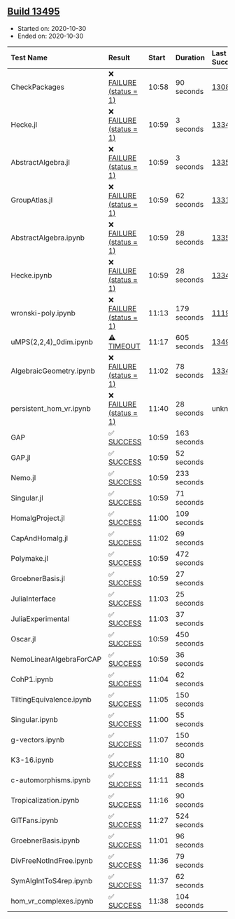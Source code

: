 ## [Build 13495](https://oscarci.mathematik.uni-kl.de/job/oscar/13495/)

* Started on: 2020-10-30
* Ended on: 2020-10-30

| Test Name    | Result | Start | Duration | Last Success | First Failure |
|:-------------|:-------|:------|:---------|:-------------|:--------------|
| CheckPackages | ❌ [FAILURE (status = 1)](https://oscarci.mathematik.uni-kl.de/job/oscar/13495/artifact/logs/build-13495/CheckPackages.log) | 10:58 | 90 seconds | [13085](https://oscarci.mathematik.uni-kl.de/job/oscar/13085/) | [13086](https://oscarci.mathematik.uni-kl.de/job/oscar/13086/) |
| Hecke.jl | ❌ [FAILURE (status = 1)](https://oscarci.mathematik.uni-kl.de/job/oscar/13495/artifact/logs/build-13495/Hecke.jl.log) | 10:59 | 3 seconds | [13341](https://oscarci.mathematik.uni-kl.de/job/oscar/13341/) | [13342](https://oscarci.mathematik.uni-kl.de/job/oscar/13342/) |
| AbstractAlgebra.jl | ❌ [FAILURE (status = 1)](https://oscarci.mathematik.uni-kl.de/job/oscar/13495/artifact/logs/build-13495/AbstractAlgebra.jl.log) | 10:59 | 3 seconds | [13355](https://oscarci.mathematik.uni-kl.de/job/oscar/13355/) | [13356](https://oscarci.mathematik.uni-kl.de/job/oscar/13356/) |
| GroupAtlas.jl | ❌ [FAILURE (status = 1)](https://oscarci.mathematik.uni-kl.de/job/oscar/13495/artifact/logs/build-13495/GroupAtlas.jl.log) | 10:59 | 62 seconds | [13311](https://oscarci.mathematik.uni-kl.de/job/oscar/13311/) | [13312](https://oscarci.mathematik.uni-kl.de/job/oscar/13312/) |
| AbstractAlgebra.ipynb | ❌ [FAILURE (status = 1)](https://oscarci.mathematik.uni-kl.de/job/oscar/13495/artifact/logs/build-13495/AbstractAlgebra.ipynb.log) | 10:59 | 28 seconds | [13355](https://oscarci.mathematik.uni-kl.de/job/oscar/13355/) | [13356](https://oscarci.mathematik.uni-kl.de/job/oscar/13356/) |
| Hecke.ipynb | ❌ [FAILURE (status = 1)](https://oscarci.mathematik.uni-kl.de/job/oscar/13495/artifact/logs/build-13495/Hecke.ipynb.log) | 10:59 | 28 seconds | [13341](https://oscarci.mathematik.uni-kl.de/job/oscar/13341/) | [13342](https://oscarci.mathematik.uni-kl.de/job/oscar/13342/) |
| wronski-poly.ipynb | ❌ [FAILURE (status = 1)](https://oscarci.mathematik.uni-kl.de/job/oscar/13495/artifact/logs/build-13495/wronski-poly.ipynb.log) | 11:13 | 179 seconds | [11192](https://oscarci.mathematik.uni-kl.de/job/oscar/11192/) | [11193](https://oscarci.mathematik.uni-kl.de/job/oscar/11193/) |
| uMPS(2,2,4)_0dim.ipynb | ⚠ [TIMEOUT](https://oscarci.mathematik.uni-kl.de/job/oscar/13495/artifact/logs/build-13495/uMPS-2-2-4-_0dim.ipynb.log) | 11:17 | 605 seconds | [13494](https://oscarci.mathematik.uni-kl.de/job/oscar/13494/) | [13495](https://oscarci.mathematik.uni-kl.de/job/oscar/13495/) |
| AlgebraicGeometry.ipynb | ❌ [FAILURE (status = 1)](https://oscarci.mathematik.uni-kl.de/job/oscar/13495/artifact/logs/build-13495/AlgebraicGeometry.ipynb.log) | 11:02 | 78 seconds | [13341](https://oscarci.mathematik.uni-kl.de/job/oscar/13341/) | [13342](https://oscarci.mathematik.uni-kl.de/job/oscar/13342/) |
| persistent_hom_vr.ipynb | ❌ [FAILURE (status = 1)](https://oscarci.mathematik.uni-kl.de/job/oscar/13495/artifact/logs/build-13495/persistent_hom_vr.ipynb.log) | 11:40 | 28 seconds | unknown | unknown |
| GAP | ✅ [SUCCESS](https://oscarci.mathematik.uni-kl.de/job/oscar/13495/artifact/logs/build-13495/GAP.log) | 10:59 | 163 seconds |  |  |
| GAP.jl | ✅ [SUCCESS](https://oscarci.mathematik.uni-kl.de/job/oscar/13495/artifact/logs/build-13495/GAP.jl.log) | 10:59 | 52 seconds |  |  |
| Nemo.jl | ✅ [SUCCESS](https://oscarci.mathematik.uni-kl.de/job/oscar/13495/artifact/logs/build-13495/Nemo.jl.log) | 10:59 | 233 seconds |  |  |
| Singular.jl | ✅ [SUCCESS](https://oscarci.mathematik.uni-kl.de/job/oscar/13495/artifact/logs/build-13495/Singular.jl.log) | 10:59 | 71 seconds |  |  |
| HomalgProject.jl | ✅ [SUCCESS](https://oscarci.mathematik.uni-kl.de/job/oscar/13495/artifact/logs/build-13495/HomalgProject.jl.log) | 11:00 | 109 seconds |  |  |
| CapAndHomalg.jl | ✅ [SUCCESS](https://oscarci.mathematik.uni-kl.de/job/oscar/13495/artifact/logs/build-13495/CapAndHomalg.jl.log) | 11:02 | 69 seconds |  |  |
| Polymake.jl | ✅ [SUCCESS](https://oscarci.mathematik.uni-kl.de/job/oscar/13495/artifact/logs/build-13495/Polymake.jl.log) | 10:59 | 472 seconds |  |  |
| GroebnerBasis.jl | ✅ [SUCCESS](https://oscarci.mathematik.uni-kl.de/job/oscar/13495/artifact/logs/build-13495/GroebnerBasis.jl.log) | 10:59 | 27 seconds |  |  |
| JuliaInterface | ✅ [SUCCESS](https://oscarci.mathematik.uni-kl.de/job/oscar/13495/artifact/logs/build-13495/JuliaInterface.log) | 11:03 | 25 seconds |  |  |
| JuliaExperimental | ✅ [SUCCESS](https://oscarci.mathematik.uni-kl.de/job/oscar/13495/artifact/logs/build-13495/JuliaExperimental.log) | 11:03 | 37 seconds |  |  |
| Oscar.jl | ✅ [SUCCESS](https://oscarci.mathematik.uni-kl.de/job/oscar/13495/artifact/logs/build-13495/Oscar.jl.log) | 10:59 | 450 seconds |  |  |
| NemoLinearAlgebraForCAP | ✅ [SUCCESS](https://oscarci.mathematik.uni-kl.de/job/oscar/13495/artifact/logs/build-13495/NemoLinearAlgebraForCAP.log) | 10:59 | 36 seconds |  |  |
| CohP1.ipynb | ✅ [SUCCESS](https://oscarci.mathematik.uni-kl.de/job/oscar/13495/artifact/logs/build-13495/CohP1.ipynb.log) | 11:04 | 62 seconds |  |  |
| TiltingEquivalence.ipynb | ✅ [SUCCESS](https://oscarci.mathematik.uni-kl.de/job/oscar/13495/artifact/logs/build-13495/TiltingEquivalence.ipynb.log) | 11:05 | 150 seconds |  |  |
| Singular.ipynb | ✅ [SUCCESS](https://oscarci.mathematik.uni-kl.de/job/oscar/13495/artifact/logs/build-13495/Singular.ipynb.log) | 11:00 | 55 seconds |  |  |
| g-vectors.ipynb | ✅ [SUCCESS](https://oscarci.mathematik.uni-kl.de/job/oscar/13495/artifact/logs/build-13495/g-vectors.ipynb.log) | 11:07 | 150 seconds |  |  |
| K3-16.ipynb | ✅ [SUCCESS](https://oscarci.mathematik.uni-kl.de/job/oscar/13495/artifact/logs/build-13495/K3-16.ipynb.log) | 11:10 | 80 seconds |  |  |
| c-automorphisms.ipynb | ✅ [SUCCESS](https://oscarci.mathematik.uni-kl.de/job/oscar/13495/artifact/logs/build-13495/c-automorphisms.ipynb.log) | 11:11 | 88 seconds |  |  |
| Tropicalization.ipynb | ✅ [SUCCESS](https://oscarci.mathematik.uni-kl.de/job/oscar/13495/artifact/logs/build-13495/Tropicalization.ipynb.log) | 11:16 | 90 seconds |  |  |
| GITFans.ipynb | ✅ [SUCCESS](https://oscarci.mathematik.uni-kl.de/job/oscar/13495/artifact/logs/build-13495/GITFans.ipynb.log) | 11:27 | 524 seconds |  |  |
| GroebnerBasis.ipynb | ✅ [SUCCESS](https://oscarci.mathematik.uni-kl.de/job/oscar/13495/artifact/logs/build-13495/GroebnerBasis.ipynb.log) | 11:01 | 96 seconds |  |  |
| DivFreeNotIndFree.ipynb | ✅ [SUCCESS](https://oscarci.mathematik.uni-kl.de/job/oscar/13495/artifact/logs/build-13495/DivFreeNotIndFree.ipynb.log) | 11:36 | 79 seconds |  |  |
| SymAlgIntToS4rep.ipynb | ✅ [SUCCESS](https://oscarci.mathematik.uni-kl.de/job/oscar/13495/artifact/logs/build-13495/SymAlgIntToS4rep.ipynb.log) | 11:37 | 62 seconds |  |  |
| hom_vr_complexes.ipynb | ✅ [SUCCESS](https://oscarci.mathematik.uni-kl.de/job/oscar/13495/artifact/logs/build-13495/hom_vr_complexes.ipynb.log) | 11:38 | 104 seconds |  |  |
